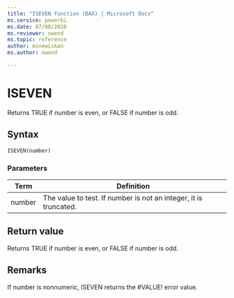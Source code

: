 ```yaml
---
title: "ISEVEN function (DAX) | Microsoft Docs"
ms.service: powerbi 
ms.date: 07/08/2020
ms.reviewer: owend
ms.topic: reference
author: minewiskan
ms.author: owend

---
```

# ISEVEN

Returns TRUE if number is even, or FALSE if number is odd.  
  
## Syntax  
  
```dax
ISEVEN(number)  
```
  
### Parameters  
  
|Term|Definition|  
|--------|--------------|  
|number|The value to test. If number is not an integer, it is truncated.|  
  
## Return value

Returns TRUE if number is even, or FALSE if number is odd.  
  
## Remarks

If number is nonnumeric, ISEVEN returns the #VALUE! error value.  
